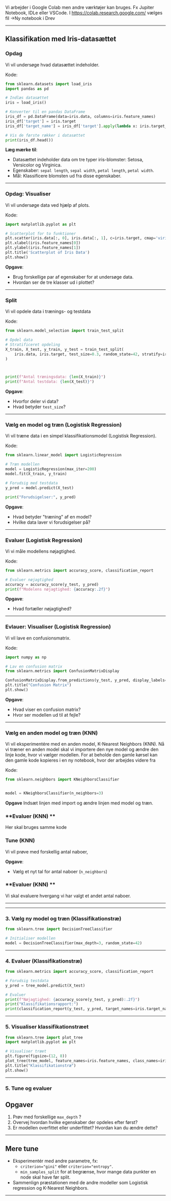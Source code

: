 
Vi arbejder i Google Colab men andre værktøjer kan bruges. Fx Jupiter Notebook, IDLe eller VSCode. 
I https://colab.research.google.com/ vælges fil ->Ny  notebook i Drev


---

## **Klassifikation med Iris-datasættet**


### **Opdag**
Vi vil undersøge hvad datasættet indeholder.

Kode:
```python
from sklearn.datasets import load_iris
import pandas as pd

# Indlæs datasættet
iris = load_iris()

# Konverter til en pandas DataFrame
iris_df = pd.DataFrame(data=iris.data, columns=iris.feature_names)
iris_df['target'] = iris.target
iris_df['target_name'] = iris_df['target'].apply(lambda x: iris.target_names[x])

# Vis de første rækker i datasættet
print(iris_df.head())
```

**Læg mærke til**:
- Datasættet indeholder data om tre typer iris-blomster: Setosa, Versicolor og Virginica.
- Egenskaber: `sepal length`, `sepal width`, `petal length`, `petal width`.
- Mål: Klassificere blomsten ud fra disse egenskaber.

---

### **Opdag: Visualiser**
Vi vil undersøge data ved hjælp af plots.

Kode:
```python
import matplotlib.pyplot as plt

# Scatterplot for to funktioner
plt.scatter(iris.data[:, 0], iris.data[:, 1], c=iris.target, cmap='viridis')
plt.xlabel(iris.feature_names[0])
plt.ylabel(iris.feature_names[1])
plt.title('Scatterplot of Iris Data')
plt.show()
```

**Opgave**:
- Brug forskellige par af egenskaber for at undersøge data.
- Hvordan ser de tre klasser ud i plottet?

---

### **Split**
Vi vil opdele data i trænings- og testdata

Kode:
```python
from sklearn.model_selection import train_test_split

# Opdel data
# Stratificeret opdeling
X_train, X_test, y_train, y_test = train_test_split(
    iris.data, iris.target, test_size=0.3, random_state=42, stratify=iris.target
)



print(f"Antal træningsdata: {len(X_train)}")
print(f"Antal testdata: {len(X_test)}")

```

**Opgave**:
- Hvorfor deler vi data?
- Hvad betyder `test_size`?

---
### **Vælg en model og træn (Logistisk Regression)**
Vi vil træne data i en simpel klassifikationsmodel (Logistisk Regression).

Kode:
```python
from sklearn.linear_model import LogisticRegression

# Træn modellen
model = LogisticRegression(max_iter=200)
model.fit(X_train, y_train)

# Forudsig med testdata
y_pred = model.predict(X_test)

print("Forudsigelser:", y_pred)
```

**Opgave**:
- Hvad betyder "træning" af en model?
- Hvilke data laver vi forudsigelser på?
  

---

### **Evaluer (Logistisk Regression)**
Vi vi måle modellens nøjagtighed.

Kode:
```python
from sklearn.metrics import accuracy_score, classification_report

# Evaluer nøjagtighed
accuracy = accuracy_score(y_test, y_pred)
print(f"Modelens nøjagtighed: {accuracy:.2f}")


```

**Opgave**:
- Hvad fortæller nøjagtighed?

---

### **Evlauer: Visualiser (Logistisk Regression)**
Vi vil lave en confusionsmatrix.

Kode:
```python
import numpy as np

# Lav en confusion matrix
from sklearn.metrics import ConfusionMatrixDisplay

ConfusionMatrixDisplay.from_predictions(y_test, y_pred, display_labels=iris.target_names, cmap='viridis')
plt.title("Confusion Matrix")
plt.show()
```

**Opgave**:
- Hvad viser en confusion matrix?
- Hvor ser modellen ud til at fejle?

---

### **Vælg en anden model og træn (KNN)**
Vi vil eksperimentére med en anden model, K-Nearest Neighbors (KNN).
Nå vi træner en anden model skal vi importere den nye model og ændre den linje kode, hvor vi vælger modellen.
For at beholde den gamle kørsel kan den gamle kode kopieres i en ny notebook, hvor der arbejdes videre fra

Kode:
```python
from sklearn.neighbors import KNeighborsClassifier


model = KNeighborsClassifier(n_neighbors=3)
```
**Opgave** 
Indsæt linjen med import og ændre linjen med model og træn.

### **Evaluer (KNN) **
Her skal bruges samme kode


### **Tune (KNN)**
Vi vil prøve med forskellig antal naboer,

**Opgave**:

- Vælg et nyt tal for antal naboer (`n_neighbors`)

### **Evaluer (KNN) **
Vi skal evaluere hvergang vi har valgt et andet antal naboer.


---



---

### **3. Vælg ny model og træn (Klassifikationstræ)**
```python
from sklearn.tree import DecisionTreeClassifier

# Initialiser modellen
model = DecisionTreeClassifier(max_depth=3, random_state=42)

```

---

### **4. Evaluer (Klassifikationstræ)**
```python
from sklearn.metrics import accuracy_score, classification_report

# Forudsig testdata
y_pred = tree_model.predict(X_test)

# Evaluer
print(f"Nøjagtighed: {accuracy_score(y_test, y_pred):.2f}")
print("Klassifikationsrapport:")
print(classification_report(y_test, y_pred, target_names=iris.target_names))
```

---

### **5. Visualiser klassifikationstræet**
```python
from sklearn.tree import plot_tree
import matplotlib.pyplot as plt

# Visualiser træet
plt.figure(figsize=(12, 8))
plot_tree(tree_model, feature_names=iris.feature_names, class_names=iris.target_names, filled=True)
plt.title("Klassifikationstræ")
plt.show()
```

---

### **5. Tune og evaluer**
## **Opgaver**
1. Prøv med forskellige `max_depth` ?
2. Overvej hvordan  hvilke egenskaber der opdeles efter først?
3. Er modellen overfittet eller underfittet? Hvordan kan du ændre dette?

---

## **Mere tune**
- Eksperimentér med andre parametre, fx:
  - `criterion="gini"` eller `criterion="entropy"`.
  - `min_samples_split` for at begrænse, hvor mange data punkter en node skal have før split.
- Sammenlign præstationen med de andre modeller som Logistisk regression og K-Nearest Neighbors.

---
